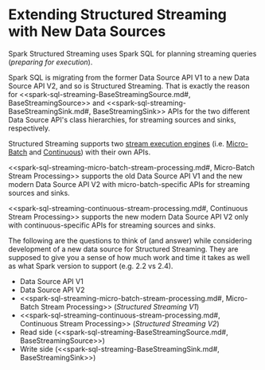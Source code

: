 # Extending Structured Streaming with New Data Sources

Spark Structured Streaming uses Spark SQL for planning streaming queries (_preparing for execution_).

Spark SQL is migrating from the former Data Source API V1 to a new Data Source API V2, and so is Structured Streaming. That is exactly the reason for <<spark-sql-streaming-BaseStreamingSource.md#, BaseStreamingSource>> and <<spark-sql-streaming-BaseStreamingSink.md#, BaseStreamingSink>> APIs for the two different Data Source API's class hierarchies, for streaming sources and sinks, respectively.

Structured Streaming supports two [stream execution engines](StreamExecution.md) (i.e. [Micro-Batch](spark-sql-streaming-micro-batch-stream-processing.md) and [Continuous](spark-sql-streaming-continuous-stream-processing.md)) with their own APIs.

<<spark-sql-streaming-micro-batch-stream-processing.md#, Micro-Batch Stream Processing>> supports the old Data Source API V1 and the new modern Data Source API V2 with micro-batch-specific APIs for streaming sources and sinks.

<<spark-sql-streaming-continuous-stream-processing.md#, Continuous Stream Processing>> supports the new modern Data Source API V2 only with continuous-specific APIs for streaming sources and sinks.

The following are the questions to think of (and answer) while considering development of a new data source for Structured Streaming. They are supposed to give you a sense of how much work and time it takes as well as what Spark version to support (e.g. 2.2 vs 2.4).

* Data Source API V1
* Data Source API V2
* <<spark-sql-streaming-micro-batch-stream-processing.md#, Micro-Batch Stream Processing>> (_Structured Streaming V1_)
* <<spark-sql-streaming-continuous-stream-processing.md#, Continuous Stream Processing>> (_Structured Streaming V2_)
* Read side (<<spark-sql-streaming-BaseStreamingSource.md#, BaseStreamingSource>>)
* Write side (<<spark-sql-streaming-BaseStreamingSink.md#, BaseStreamingSink>>)

